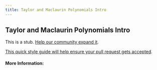 ```yaml
---
title: Taylor and Maclaurin Polynomials Intro
---
```

## Taylor and Maclaurin Polynomials Intro

This is a stub. [Help our community expand it](https://github.com/freecodecamp/guides/tree/master/src/pages/articles/math/taylor-and-maclaurin-polynomials-intro/index.md).

[This quick style guide will help ensure your pull request gets accepted](https://github.com/freecodecamp/guides/blob/master/README.md).

<!-- The article goes here, in GitHub-flavored Markdown. Feel free to add YouTube videos, images, and CodePen/JSBin embeds  -->

#### More Information:
<!-- Please add any articles you think might be helpful to read before writing the article -->


